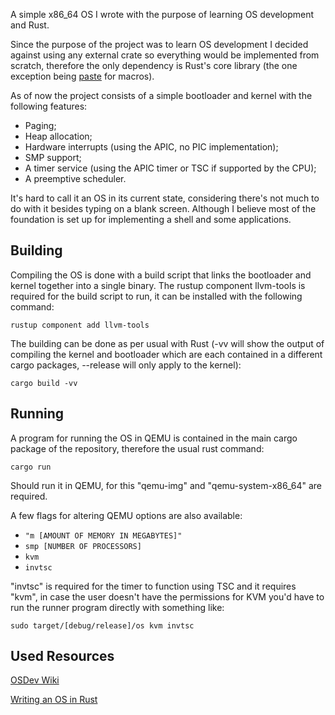 A simple x86_64 OS I wrote with the purpose of learning OS development and Rust.

Since the purpose of the project was to learn OS development I decided against using any external crate so everything would be implemented from scratch, therefore the only dependency is Rust's core library (the one exception being [paste](https://crates.io/crates/paste) for macros).

As of now the project consists of a simple bootloader and kernel with the following features:

* Paging;
* Heap allocation;
* Hardware interrupts (using the APIC, no PIC implementation);
* SMP support;
* A timer service (using the APIC timer or TSC if supported by the CPU);
* A preemptive scheduler.

It's hard to call it an OS in its current state, considering there's not much to do with it besides typing on a blank screen. Although I believe most of the foundation is set up for implementing a shell and some applications.

## Building

Compiling the OS is done with a build script that links the bootloader and kernel together into a single binary. The rustup component llvm-tools is required for the build script to run, it can be installed with the following command:

~~~~
rustup component add llvm-tools
~~~~

The building can be done as per usual with Rust (-vv will show the output of compiling the kernel and bootloader which are each contained in a different cargo packages, --release will only apply to the kernel):

~~~~
cargo build -vv
~~~~

## Running

A program for running the OS in QEMU is contained in the main cargo package of the repository, therefore the usual rust command:

~~~~
cargo run
~~~~

Should run it in QEMU, for this "qemu-img" and "qemu-system-x86_64" are required.

A few flags for altering QEMU options are also available:

* `"m [AMOUNT OF MEMORY IN MEGABYTES]"`
* `smp [NUMBER OF PROCESSORS]`
* `kvm`
* `invtsc`

"invtsc" is required for the timer to function using TSC and it requires "kvm", in case the user doesn't have the permissions for KVM you'd have to run the runner program directly with something like:

~~~~
sudo target/[debug/release]/os kvm invtsc
~~~~

## Used Resources
[OSDev Wiki](https://wiki.osdev.org/Main_Page)

[Writing an OS in Rust](https://os.phil-opp.com/)
